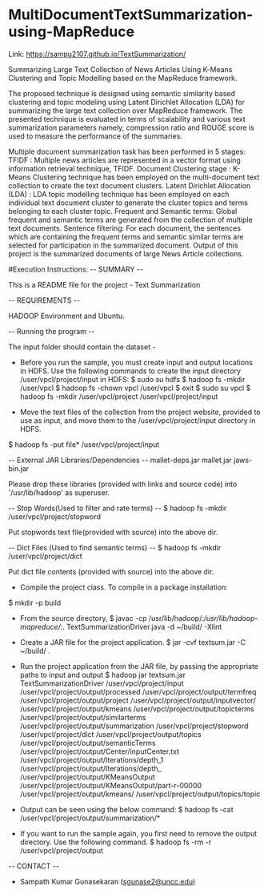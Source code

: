 # MultiDocumentTextSummarization-using-MapReduce

Link: https://sampu2107.github.io/TextSummarization/

Summarizing Large Text Collection of News Articles Using K-Means Clustering and Topic Modelling based on the MapReduce framework.

The proposed technique is designed using semantic similarity based clustering and topic modeling using Latent Dirichlet Allocation (LDA) for summarizing the large text collection over MapReduce framework. The presented technique is evaluated in terms of scalability and various text summarization parameters namely, compression ratio and ROUGE score is used to measure the performance of the summaries.

Multiple document summarization task has been performed in 5 stages:
TFIDF : Multiple news articles are represented in a vector format using information retrieval technique, TFIDF.
Document Clustering stage : K- Means Clustering technique has been employed on the multi-document text collection to create the text document clusters.
Latent Dirichlet Allocation (LDA) : LDA topic modelling technique has been employed on each individual text document cluster to generate the cluster topics and terms belonging to each cluster topic.
Frequent and Semantic terms: Global frequent and semantic terms are generated from the collection of multiple text documents.
Sentence filtering: For each document, the sentences which are containing the frequent terms and semantic similar terms are selected for participation in the summarized document. Output of this project is the summarized documents of large News Article collections.

#Execution Instructions:
-- SUMMARY --

This is a README file for the project - Text Summarization

-- REQUIREMENTS --

HADOOP Environment and Ubuntu.


-- Running the program --

The input folder should contain the dataset - 

* Before you run the sample, you must create input and output locations in HDFS. Use the following commands to create the input directory /user/vpcl/project/input in HDFS:
$ sudo su hdfs
$ hadoop fs -mkdir /user/vpcl
$ hadoop fs -chown vpcl /user/vpcl
$ exit
$ sudo su vpcl
$ hadoop fs -mkdir /user/vpcl/project /user/vpcl/project/input 

* Move the text files of the collection from the project website, provided to use as input, and move them to the 
/user/vpcl/project/input directory in HDFS. 

$ hadoop fs -put file* /user/vpcl/project/input

-- External JAR Libraries/Dependencies --
mallet-deps.jar
mallet.jar
jaws-bin.jar

Please drop these libraries (provided with links and source code) into '/usr/lib/hadoop' as superuser.


-- Stop Words(Used to filter and rate terms) --
$ hadoop fs -mkdir /user/vpcl/project/stopword  


Put stopwords text file(provided with source) into the above dir.

-- Dict Files (Used to find semantic terms) --
$ hadoop fs -mkdir /user/vpcl/project/dict 

Put dict file contents (provided with source) into the above dir.

* Compile the project class.
To compile in a package installation:

$ mkdir -p build

* From the source directory,
$ javac -cp /usr/lib/hadoop/*:/usr/lib/hadoop-mapreduce/*:. TextSummarizationDriver.java -d ~/build/ -Xlint

* Create a JAR file for the project application.
$ jar -cvf textsum.jar -C ~/build/ .

* Run the project application from the JAR file, by passing the appropriate paths to input and output
$ hadoop jar textsum.jar TextSummarizationDriver /user/vpcl/project/input /user/vpcl/project/output/processed /user/vpcl/project/output/termfreq /user/vpcl/project/output/project /user/vpcl/project/output/inputvector/ /user/vpcl/project/output/kmeans /user/vpcl/project/output/topicterms /user/vpcl/project/output/similarterms /user/vpcl/project/output/summarization /user/vpcl/project/stopword /user/vpcl/project/dict /user/vpcl/project/output/topics /user/vpcl/project/output/semanticTerms /user/vpcl/project/output/Center/inputCenter.txt /user/vpcl/project/output/Iterations/depth_1 /user/vpcl/project/output/Iterations/depth_ /user/vpcl/project/output/KMeansOutput /user/vpcl/project/output/KMeansOutput/part-r-00000 /user/vpcl/project/output/kmeans/ /user/vpcl/project/output/topics/topic

* Output can be seen using the below command:
$ hadoop fs -cat /user/vpcl/project/output/summarization/*

* If you want to run the sample again, you first need to remove the output directory. Use the following command.
$ hadoop fs -rm -r /user/vpcl/project/output 

-- CONTACT --

* Sampath Kumar Gunasekaran (sgunase2@uncc.edu)
